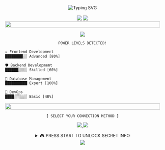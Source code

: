 <div align="center">

<img src="https://readme-typing-svg.demolab.com?font=Press+Start+2P&size=20&duration=4000&pause=1000&color=FF00FF&background=000000&center=true&vCenter=true&width=500&lines=HELLO+WORLD!;LOADING+PROFILE...;YAMELI.exe+ACTIVATED!" alt="Typing SVG" />

<br>

<br>

<!-- Estadísticas con diseño arcade -->
<img src="https://github-readme-stats.vercel.app/api?username=yvmeli&show_icons=true&count_private=true&hide_title=true&hide=prs&theme=synthwave&border_color=e100ff&bg_color=000000&ring_color=00ff00&text_color=00ff00&icon_color=e100ff" />

<!-- Lenguajes con diseño de power bars -->
<img src="https://github-readme-stats.vercel.app/api/top-langs/?username=yvmeli&layout=compact&theme=synthwave&hide_title=true&border_color=e100ff&bg_color=000000&text_color=00ff00" />

<!-- Separador animado -->
<img src="https://i.imgur.com/dBaSKWF.gif" height="20" width="100%">

<!-- Skill Badges con estilo neón -->
<p align="center">
  <img src="https://skillicons.dev/icons?i=html,css,js,python,cs,dotnet,mysql&theme=dark" />
</p>

<!-- Barra de Power Level -->
```
POWER LEVELS DETECTED!
```

<!-- Progress Bars con animación -->
<div align="left">

```diff
⚔️ Frontend Development   
████████░░ Advanced [80%]

🛡️ Backend Development    
██████░░░░ Skilled [60%]

🎯 Database Management   
██████████ Expert [100%]

🔧 DevOps                
████░░░░░░ Basic [40%]
```

</div>

<!-- Separador animado -->
<img src="https://i.imgur.com/dBaSKWF.gif" height="20" width="100%">

<!-- Sección de conexión con estilo arcade -->
```
[ SELECT YOUR CONNECTION METHOD ]
```

<p align="center">
  <a href="https://github.com/yvmeli">
    <img src="https://img.shields.io/badge/GITHUB-JOIN_PARTY-00ff00?style=for-the-badge&logo=github&logoColor=00ff00&labelColor=000000"/>
  </a>
  <a href="https://linkedin.com/in/yameli">
    <img src="https://img.shields.io/badge/LINKEDIN-CO--OP_PLAY-00ff00?style=for-the-badge&logo=linkedin&logoColor=00ff00&labelColor=000000"/>
  </a>
</p>

<!-- Sección secreta con animación -->
<details>
<summary>🎮 PRESS START TO UNLOCK SECRET INFO</summary>
<br>

```
🏆 ACHIEVEMENT UNLOCKED!

Character Class: Code Adventurer
Special Skills: Speed Coding
Current Quest: Mastering New Technologies
Party Status: Looking for Team Adventures
```

</details>

<!-- Footer con animación -->
<img src="https://capsule-render.vercel.app/api?type=waving&color=gradient&height=100&section=footer&animation=tilt"/>

</div>
